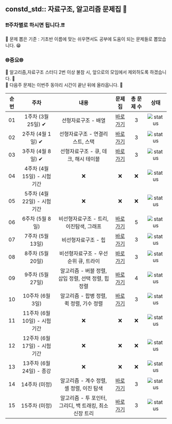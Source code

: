 ## constd_std:: 자료구조, 알고리즘 문제집 👾

### **❗️❗️주차별로 하시면 됩니다.❗️❗️**
📢 문제 뽑은 기준 : 기초반 이름에 맞는 쉬우면서도 공부에 도움이 되는 문제들로 뽑았습니다. 😁

### 🌐중요🌐

📢 알고리즘,자료구조 스터디 2번 이상 불참 시, 앞으로의 모임에서 제외하도록 하겠습니다. 🚫<br>
📢 다음주 문제는 이번주 동아리 시간이 끝난 뒤에 올라옵니다. 🌸


| 순번 | 주차                          | 내용                | 문제집    | 총 문제 수 |  상태             |
| :--: | :--------------------------: | :-----------------: | :------:  | :------: |:---------------:|
| 01 | 1주차 (3월 25일) ✔ | 선형자료구조 - 배열  | [바로가기](./Week/1st_week) | 3 | ![status](https://img.shields.io/badge/Finish%20-00900) |
| 02 | 2주차 (4월 1일)  ✔ | 선형자료구조 - 연결리스트, 스택  | [바로가기](./Week/2nd_week) | 3 | ![status](https://img.shields.io/badge/Finish%20-00900) |
| 03 | 3주차 (4월 8일)  ✔ | 선형자료구조 - 큐, 데크, 해시 테이블 | [바로가기](./Week/3rd_week) | 3 | ![status](https://img.shields.io/badge/Finish%20-00900) |
| 04 | 4주차 (4월 15일) - 시험기간 | ❌ | ❌ | ❌ | ![status](https://img.shields.io/badge/Finish%20-00900) | 
| 05 | 5주차 (4월 22일) - 시험기간 | ❌ | ❌ | ❌ | ![status](https://img.shields.io/badge/Finish%20-00900) |
| 06 | 6주차 (5월 8일)  | 비선형자료구조 - 트리, 이진탐색, 그래프  | [바로가기](./Week/6th_week) | 5 | ![status](https://img.shields.io/badge/Finish%20-00900) |
| 07 | 7주차 (5월 13일)  | 비선형자료구조 - 힙  | [바로가기](./Week/7th_week) | 3 | ![status](https://img.shields.io/badge/Not%20started-112051) |
| 08 | 8주차 (5월 20일)  | 비선형자료구조 -  우선순위 큐, 트라이  | [바로가기](./Week/8th_week) | 3 | ![status](https://img.shields.io/badge/Not%20started-112051) |
| 09 | 9주차 (5월 27일)  | 알고리즘 - 버블 정렬, 삽입 정렬, 선택 정렬, 힙정렬  | [바로가기](./Week/9th_week) | 4 | ![status](https://img.shields.io/badge/Not%20started-112051) |
| 10 | 10주차 (6월 3일)  | 알고리즘 - 합병 정렬, 퀵 정렬, 기수 정렬  | [바로가기](./Week/10th_week) | 3 | ![status](https://img.shields.io/badge/Not%20started-112051) |
| 11 | 11주차 (6월 10일) - 시험기간  | ❌  | ❌ | ❌ | ![status](https://img.shields.io/badge/Not%20started-112051) |
| 12 | 12주차 (6월 17일) - 시험기간   | ❌ | ❌ | ❌ | ![status](https://img.shields.io/badge/Not%20started-112051) |
| 13 | 13주차 (6월 24일) - 종강 | ❌ | ❌ | ❌ | ![status](https://img.shields.io/badge/Not%20started-112051) | 
| 14 | 14주차 (미정)  | 알고리즘 - 계수 정렬, 셸 정렬, 이진 탐색 | [바로가기](./Week/14th_week) | 3 | ![status](https://img.shields.io/badge/Not%20started-112051) |
| 15 | 15주차 (미정)  | 알고리즘 - 투 포인터, 그리디, 백 트래킹, 최소 신장 트리  | [바로가기](./Week/15th_week) | 3 | ![status](https://img.shields.io/badge/Not%20started-112051) |
